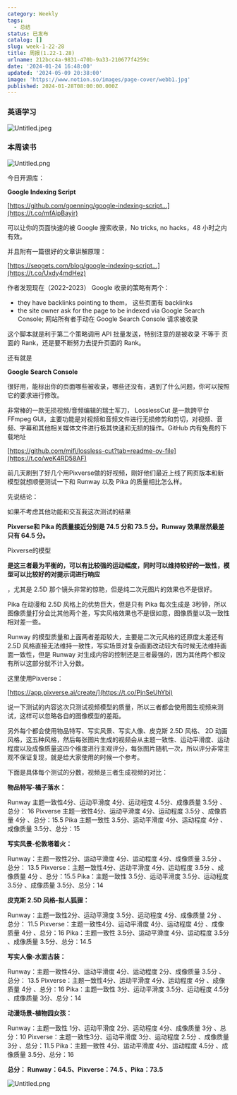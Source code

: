 ```yaml
---
category: Weekly
tags:
  - 总结
status: 已发布
catalog: []
slug: week-1-22-28
title: 周报(1.22-1.28)
urlname: 212bcc4a-9831-470b-9a33-210677f4259c
date: '2024-01-24 16:48:00'
updated: '2024-05-09 20:38:00'
image: 'https://www.notion.so/images/page-cover/webb1.jpg'
published: 2024-01-28T08:00:00.000Z
---
```


### 英语学习


![Untitled.jpeg](https://prod-files-secure.s3.us-west-2.amazonaws.com/5d24fe63-e567-4804-86f9-9fdc62e13082/13f89310-e18e-4344-b5f8-95c58ff07f1e/Untitled.jpeg?X-Amz-Algorithm=AWS4-HMAC-SHA256&X-Amz-Content-Sha256=UNSIGNED-PAYLOAD&X-Amz-Credential=ASIAZI2LB4662QUYHDR2%2F20250417%2Fus-west-2%2Fs3%2Faws4_request&X-Amz-Date=20250417T213351Z&X-Amz-Expires=3600&X-Amz-Security-Token=IQoJb3JpZ2luX2VjEN3%2F%2F%2F%2F%2F%2F%2F%2F%2F%2FwEaCXVzLXdlc3QtMiJHMEUCIDx7JWW61Ur%2B2ou5QJ596Vg%2FDZD2dBqRe1C%2BZZspzI%2FtAiEAviKLTI8uEAzkp%2BcPlbiejyeegxZLNkWUNFbVfJy0zRcq%2FwMIZhAAGgw2Mzc0MjMxODM4MDUiDOGt4U%2BGCA8eULmA7SrcAxhYpJpLzPH1EVFyJR%2BTiLVt9bBLIuYKrAGda4JFJj2WQoNp6gtacMtQeZXciwxiyn0pxlhJ8JV%2Fr9%2FrdJ%2BZliYtavFHwXi6P7V40spVYJgF8sySzwrR6ENglmTNm0%2BQWCWROtgTI150bw6xq%2FZQSjdqRzs4m1kXTM5TMyAHfWdXvLy6GL%2BezJCUpjggx8MSCcyCb4rGT6MkwC581BFfaYeGyaAyjAxwD4J5bI2sg2PBQ4YhxNGnEKDBPs4jRb1kV2SqLD%2F0070fDMl1vDnPmetX%2FPOWLDSzIU3MJHXOKmDQW88JjoyiKdwjJG59JWyxpwgLdY7wEvTj%2BP06VmOfhJ3KreABDdeN%2B3idl7smP%2F85FQyDujs5M8QcFdK6YLhLUfHrk4BIG2fUPLQPnsbvE%2FtIQ2zRB7agSvpx33zN2O8SDLbI7Ax8dyvc2i8IeEgUAm2yoQCnmyuV%2BJ0YuloOlk%2BWS36Grf2iVgp%2BkITGtB4GmT5QYDaAShdddh1XAYRwdTOAZTKY9nQDWYAP77jEinwwBsDYmHAVElIqhBcGugnTS8kP4PdrcfL5BlVWr9Mj4W24grTbHJYYNZHwJXp6TuQfqGXyhwahkqEl9mBCdnwHBrVrTlDtKWZnMdlaMJnPhcAGOqUBa2NTznGkvEBo%2BcIAwUqWnUUMx4Q5GumuQbaMbHzBJRK4gki0j6J1SOR505Bc9LooXELsGONICoHXBkaMEGIVH4j%2BDqXH2V%2B1IpKmZcp4T1iNIGiYF%2FtNb%2FWZHfJREXcKI9WpG7GIr82ITDAD9a71dHNWpVWNcBHMxc2pGOw4ugfyBWFg3fe1jSqeZxgKpmRejNzH6adGPHp4ZDTaW7p2P6LS9xId&X-Amz-Signature=650b0dda528f40bfcc396c315a8a84dcd8df774e154ed83337966daf40cf7122&X-Amz-SignedHeaders=host&x-id=GetObject)


### 本周读书


![Untitled.png](https://prod-files-secure.s3.us-west-2.amazonaws.com/5d24fe63-e567-4804-86f9-9fdc62e13082/4230a01f-03e6-45a7-9f78-5892b7e77e85/Untitled.png?X-Amz-Algorithm=AWS4-HMAC-SHA256&X-Amz-Content-Sha256=UNSIGNED-PAYLOAD&X-Amz-Credential=ASIAZI2LB4662QUYHDR2%2F20250417%2Fus-west-2%2Fs3%2Faws4_request&X-Amz-Date=20250417T213351Z&X-Amz-Expires=3600&X-Amz-Security-Token=IQoJb3JpZ2luX2VjEN3%2F%2F%2F%2F%2F%2F%2F%2F%2F%2FwEaCXVzLXdlc3QtMiJHMEUCIDx7JWW61Ur%2B2ou5QJ596Vg%2FDZD2dBqRe1C%2BZZspzI%2FtAiEAviKLTI8uEAzkp%2BcPlbiejyeegxZLNkWUNFbVfJy0zRcq%2FwMIZhAAGgw2Mzc0MjMxODM4MDUiDOGt4U%2BGCA8eULmA7SrcAxhYpJpLzPH1EVFyJR%2BTiLVt9bBLIuYKrAGda4JFJj2WQoNp6gtacMtQeZXciwxiyn0pxlhJ8JV%2Fr9%2FrdJ%2BZliYtavFHwXi6P7V40spVYJgF8sySzwrR6ENglmTNm0%2BQWCWROtgTI150bw6xq%2FZQSjdqRzs4m1kXTM5TMyAHfWdXvLy6GL%2BezJCUpjggx8MSCcyCb4rGT6MkwC581BFfaYeGyaAyjAxwD4J5bI2sg2PBQ4YhxNGnEKDBPs4jRb1kV2SqLD%2F0070fDMl1vDnPmetX%2FPOWLDSzIU3MJHXOKmDQW88JjoyiKdwjJG59JWyxpwgLdY7wEvTj%2BP06VmOfhJ3KreABDdeN%2B3idl7smP%2F85FQyDujs5M8QcFdK6YLhLUfHrk4BIG2fUPLQPnsbvE%2FtIQ2zRB7agSvpx33zN2O8SDLbI7Ax8dyvc2i8IeEgUAm2yoQCnmyuV%2BJ0YuloOlk%2BWS36Grf2iVgp%2BkITGtB4GmT5QYDaAShdddh1XAYRwdTOAZTKY9nQDWYAP77jEinwwBsDYmHAVElIqhBcGugnTS8kP4PdrcfL5BlVWr9Mj4W24grTbHJYYNZHwJXp6TuQfqGXyhwahkqEl9mBCdnwHBrVrTlDtKWZnMdlaMJnPhcAGOqUBa2NTznGkvEBo%2BcIAwUqWnUUMx4Q5GumuQbaMbHzBJRK4gki0j6J1SOR505Bc9LooXELsGONICoHXBkaMEGIVH4j%2BDqXH2V%2B1IpKmZcp4T1iNIGiYF%2FtNb%2FWZHfJREXcKI9WpG7GIr82ITDAD9a71dHNWpVWNcBHMxc2pGOw4ugfyBWFg3fe1jSqeZxgKpmRejNzH6adGPHp4ZDTaW7p2P6LS9xId&X-Amz-Signature=7f4ff8617d641b97d859a5f8c5322dd004773bf68459c0b4ba691b790e30bb9a&X-Amz-SignedHeaders=host&x-id=GetObject)


今日开源库：


**Google Indexing Script**


[https://github.com/goenning/google-indexing-script…](https://t.co/mfAipBayir)


可以让你的页面快速的被 Google 搜索收录，No tricks, no hacks，48 小时之内有效。

并且附有一篇很好的文章讲解原理：


[https://seogets.com/blog/google-indexing-script…](https://t.co/Uxdy4mdHez)


作者发现现在（2022-2023） Google 收录的策略有两个：

- they have backlinks pointing to them， 这些页面有 backlinks
- the site owner ask for the page to be indexed via Google Search Console; 网站所有者手动在 Google Search Console 请求被收录

这个脚本就是利于第二个策略调用 API 批量发送，特别注意的是被收录 不等于 页面的 Rank，还是要不断努力去提升页面的 Rank。

还有就是


**Google Search Console**


很好用，能标出你的页面哪些被收录，哪些还没有，遇到了什么问题，你可以按照它的要求进行修改。


非常棒的一款无损视频/音频编辑的瑞士军刀， LosslessCut 是一款跨平台 FFmpeg GUI，主要功能是对视频和音频文件进行无损修剪和剪切，对视频、音频、字幕和其他相关媒体文件进行极其快速和无损的操作。GitHub 内有免费的下载地址


[https://github.com/mifi/lossless-cut?tab=readme-ov-file](https://t.co/weK4RD58AF)


前几天刷到了好几个用Pixverse做的好视频，刚好他们最近上线了网页版本和新模型就想顺便测试一下和 Runway 以及 Pika 的质量相比怎么样。

先说结论：

如果不考虑其他功能和交互我这次测试的结果


**Pixverse和 Pika 的质量接近分别是 74.5 分和 73.5 分。Runway 效果居然最差只有 64.5 分。**


Pixverse的模型


**是这三者最为平衡的，可以有比较强的运动幅度，同时可以维持较好的一致性，模型可以比较好的对提示词进行响应**


，尤其是 2.5D 那个镜头非常的惊艳，但是纯二次元图片的效果也不是很好。

Pika 在动漫和 2.5D 风格上的优势巨大，但是只有 Pika 每次生成是 3秒钟，所以图像质量打分会比其他两个差，写实风格效果也不是很如意，图像质量以及一致性相对差一些。

Runway 的模型质量和上面两者差距较大，主要是二次元风格的还原度太差还有 2.5D 风格直接无法维持一致性，写实场景对复杂画面改动较大有时候无法维持画面一致性，但是 Runway 对生成内容的控制还是三者最强的，因为其他两个都没有所以这部分就不计入分数。

这里使用Pixverse：


[https://app.pixverse.ai/create/](https://t.co/PjnSeUhYbi)


说一下测试的内容这次只测试视频模型的质量，所以三者都会使用图生视频来测试，这样可以忽略各自的图像模型的差距。

另外每个都会使用物品特写、写实风景、写实人像、皮克斯 2.5D 风格、 2D 动画风格，这五种风格，然后每张图片生成的视频会从主题一致性、运动平滑度、运动程度以及成像质量这四个维度进行主观评分，每张图片随机一次，所以评分非常主观不保证复现，就是给大家使用的时候一个参考。

下面是具体每个测试的分数，视频是三者生成视频的对比：


**物品特写-橘子落水：**


Runway   主题一致性4分、运动平滑度 4分、运动程度 4.5分、成像质量 3.5分 、总分： 16
Pixverse 主题一致性4分、运动平滑度 4分、运动程度 3.5分 、成像质量 4分 、总分：15.5
Pika 主题一致性 3.5分、运动平滑度 4分、运动程度 4分 、成像质量 3.5分、总分：15


**写实风景-伦敦塔着火：**


Runway：主题一致性2分、运动平滑度 4分、运动程度 4分、成像质量 3.5分 、总分： 13.5
Pixverse：主题一致性4分、运动平滑度 4分、运动程度 3.5分 、成像质量 4分 、总分：15.5
Pika：主题一致性 3.5分、运动平滑度 3.5分、运动程度 3.5分 、成像质量 3.5分、总分：14


**皮克斯 2.5D 风格-拟人狐狸：**


Runway：主题一致性2分、运动平滑度 3.5分、运动程度 4分、成像质量 2分 、总分： 11.5
Pixverse：主题一致性4分、运动平滑度 4分、运动程度 4分 、成像质量 4分 、总分：16
Pika：主题一致性 3.5分、运动平滑度 4分、运动程度 3.5分 、成像质量 3.5分、总分：14.5


**写实人像-水面古装：**


Runway：主题一致性4分、运动平滑度 4分、运动程度 2分、成像质量 3.5分 、总分： 13.5
Pixverse：主题一致性4分、运动平滑度 4分、运动程度 4分 、成像质量 4分 、总分：16
Pika：主题一致性 3分、运动平滑度 3.5分、运动程度 4.5分 、成像质量 3分、总分：14


**动漫场景-植物园女孩：**


Runway：主题一致性 1分、运动平滑度 2分、运动程度 4分、成像质量 3分 、总分：10
Pixverse：主题一致性3分、运动平滑度 3分、运动程度 2.5分 、成像质量 3分 、总分：11.5
Pika：主题一致性 4分、运动平滑度 4分、运动程度 4.5分 、成像质量 3.5分、总分：16


**总分： Runway：64.5、Pixverse：74.5 、Pika：73.5**


![Untitled.png](https://prod-files-secure.s3.us-west-2.amazonaws.com/5d24fe63-e567-4804-86f9-9fdc62e13082/8e04e5ad-2b05-4144-8058-53bf010acfd3/Untitled.png?X-Amz-Algorithm=AWS4-HMAC-SHA256&X-Amz-Content-Sha256=UNSIGNED-PAYLOAD&X-Amz-Credential=ASIAZI2LB4662QUYHDR2%2F20250417%2Fus-west-2%2Fs3%2Faws4_request&X-Amz-Date=20250417T213351Z&X-Amz-Expires=3600&X-Amz-Security-Token=IQoJb3JpZ2luX2VjEN3%2F%2F%2F%2F%2F%2F%2F%2F%2F%2FwEaCXVzLXdlc3QtMiJHMEUCIDx7JWW61Ur%2B2ou5QJ596Vg%2FDZD2dBqRe1C%2BZZspzI%2FtAiEAviKLTI8uEAzkp%2BcPlbiejyeegxZLNkWUNFbVfJy0zRcq%2FwMIZhAAGgw2Mzc0MjMxODM4MDUiDOGt4U%2BGCA8eULmA7SrcAxhYpJpLzPH1EVFyJR%2BTiLVt9bBLIuYKrAGda4JFJj2WQoNp6gtacMtQeZXciwxiyn0pxlhJ8JV%2Fr9%2FrdJ%2BZliYtavFHwXi6P7V40spVYJgF8sySzwrR6ENglmTNm0%2BQWCWROtgTI150bw6xq%2FZQSjdqRzs4m1kXTM5TMyAHfWdXvLy6GL%2BezJCUpjggx8MSCcyCb4rGT6MkwC581BFfaYeGyaAyjAxwD4J5bI2sg2PBQ4YhxNGnEKDBPs4jRb1kV2SqLD%2F0070fDMl1vDnPmetX%2FPOWLDSzIU3MJHXOKmDQW88JjoyiKdwjJG59JWyxpwgLdY7wEvTj%2BP06VmOfhJ3KreABDdeN%2B3idl7smP%2F85FQyDujs5M8QcFdK6YLhLUfHrk4BIG2fUPLQPnsbvE%2FtIQ2zRB7agSvpx33zN2O8SDLbI7Ax8dyvc2i8IeEgUAm2yoQCnmyuV%2BJ0YuloOlk%2BWS36Grf2iVgp%2BkITGtB4GmT5QYDaAShdddh1XAYRwdTOAZTKY9nQDWYAP77jEinwwBsDYmHAVElIqhBcGugnTS8kP4PdrcfL5BlVWr9Mj4W24grTbHJYYNZHwJXp6TuQfqGXyhwahkqEl9mBCdnwHBrVrTlDtKWZnMdlaMJnPhcAGOqUBa2NTznGkvEBo%2BcIAwUqWnUUMx4Q5GumuQbaMbHzBJRK4gki0j6J1SOR505Bc9LooXELsGONICoHXBkaMEGIVH4j%2BDqXH2V%2B1IpKmZcp4T1iNIGiYF%2FtNb%2FWZHfJREXcKI9WpG7GIr82ITDAD9a71dHNWpVWNcBHMxc2pGOw4ugfyBWFg3fe1jSqeZxgKpmRejNzH6adGPHp4ZDTaW7p2P6LS9xId&X-Amz-Signature=da69bac70ea80f411911cf9a59db5429f2a2db31b08a06cd360d3df7f8f192e5&X-Amz-SignedHeaders=host&x-id=GetObject)

